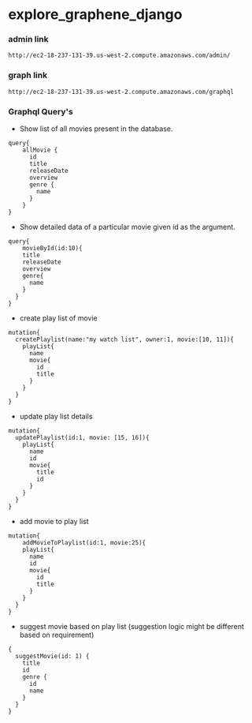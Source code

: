 # explore_graphene_django

### admin link
`http://ec2-18-237-131-39.us-west-2.compute.amazonaws.com/admin/`

### graph link
`http://ec2-18-237-131-39.us-west-2.compute.amazonaws.com/graphql`

### Graphql Query's

- Show list of all movies present in the database.
```
query{
  	allMovie {
      id
      title
      releaseDate
      overview
      genre {
        name
      }
    }
}
```

- Show detailed data of a particular movie given id as the argument.

```
query{
	movieById(id:10){
    title
    releaseDate
    overview
    genre{
      name
    }
  }
}
```

- create play list of movie

```
mutation{
  createPlaylist(name:"my watch list", owner:1, movie:[10, 11]){
    playList{
      name
      movie{
        id
        title
      }
    }
  }
}
```

- update play list details
```
mutation{
  updatePlaylist(id:1, movie: [15, 16]){
    playList{
      name
      id
      movie{
        title
        id
      }
    }
  }
}
```

- add movie to play list
```
mutation{
	addMovieToPlaylist(id:1, movie:25){
    playList{
      name
      id
      movie{
        id
        title
      }
    }
  }
}
```

- suggest movie based on play list (suggestion logic might be different based on requirement)

```
{
  suggestMovie(id: 1) {
    title
    id
    genre {
      id
      name
    }
  }
}
```